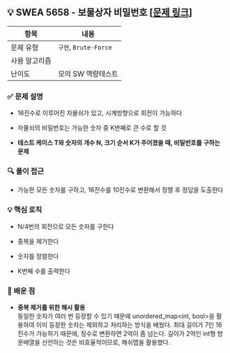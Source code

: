 ## 💡 SWEA 5658 - 보물상자 비밀번호 [[문제 링크](https://swexpertacademy.com/main/code/problem/problemDetail.do?contestProbId=AWXRUN9KfZ8DFAUo)]

| 항목 | 내용 |
|------|------|
| 문제 유형 | `구현`, `Brute-Force` |
| 사용 알고리즘 |  |
| 난이도 | 모의 SW 역량테스트 |

### ✅ 문제 설명
- 16진수로 이루어진 자물쇠가 있고, 시계방향으로 회전이 가능하다

- 자물쇠의 비밀번호는 가능한 숫자 중 K번째로 큰 수로 할 것

- **테스트 케이스 T와 숫자의 개수 N, 크기 순서 K가 주어졌을 때, 비밀번호를 구하는 문제**

### 🔍 풀이 접근
- 가능한 모든 숫자를 구하고, 16진수를 10진수로 변환해서 정렬 후 정답을 도출한다

### 💡 핵심 로직
- N/4번의 회전으로 모든 숫자를 구한다

- 중복을 제거한다

- 숫자를 정렬한다

- K번째 수를 출력한다

### 📌 배운 점
- **중복 제거를 위한 해시 활용**  
동일한 숫자가 여러 번 등장할 수 있기 때문에 unordered_map<int, bool>을 활용하여 이미 등장한 숫자는 제외하고 처리하는 방식을 배웠다. 최대 길이가 7인 16진수가 가능하기 때문에, 정수로 변환하면 2억이 좀 넘는다. 길이가 2억인 int형 방문배열을 선언하는 것은 비효율적이므로, 해쉬맵을 활용했다.
